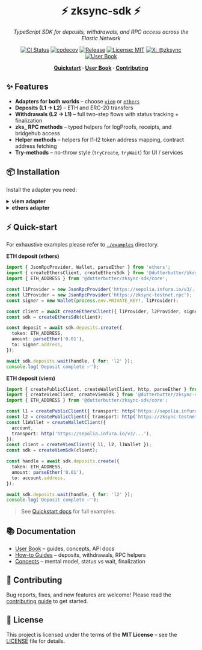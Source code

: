 <div align="center">

# ⚡️ zksync-sdk ⚡️

_TypeScript SDK for deposits, withdrawals, and RPC access across the Elastic Network_

[![CI Status](https://github.com/dutterbutter/zksync-sdk/actions/workflows/ci-check.yaml/badge.svg)](https://github.com/dutterbutter/zksync-sdk/actions/workflows/ci-check.yaml)
[![codecov](https://codecov.io/gh/dutterbutter/zksync-sdk/graph/badge.svg?token=1EG8LOZJE8)](https://codecov.io/gh/dutterbutter/zksync-sdk)
[![Release](https://img.shields.io/github/v/release/dutterbutter/zksync-sdk?label=version)](https://github.com/dutterbutter/zksync-sdk/releases/latest)
[![License: MIT](https://img.shields.io/badge/License-MIT-green.svg)](LICENSE)
[![X: @zksync](https://img.shields.io/badge/follow-@zksync-1DA1F2?logo=x)](https://x.com/zksync)
[![User Book](https://img.shields.io/badge/docs-user%20book-brightgreen)](https://dutterbutter.github.io/zksync-sdk/)

</div>

<p align="center">
  <b>
    <a href="https://dutterbutter.github.io/zksync-sdk/latest/quickstart/">Quickstart</a> ·
    <a href="https://dutterbutter.github.io/zksync-sdk/">User Book</a> ·
    <a href="./.github/CONTRIBUTING.md">Contributing</a>
  </b>
</p>

## ✨ Features

- **Adapters for both worlds** – choose [`viem`](https://viem.sh) or [`ethers`](https://docs.ethers.io)
- **Deposits (L1 → L2)** – ETH and ERC-20 transfers
- **Withdrawals (L2 → L1)** – full two-step flows with status tracking + finalization
- **zks\_ RPC methods** – typed helpers for logProofs, receipts, and bridgehub access
- **Helper methods** – helpers for l1-l2 token address mapping, contract address fetching
- **Try-methods** – no-throw style (`tryCreate`, `tryWait`) for UI / services

## 📦 Installation

Install the adapter you need:

<details>
<summary><strong>viem adapter</strong></summary>

```bash
npm install @dutterbutter/zksync-sdk viem
```

</details>

<details>
<summary><strong>ethers adapter</strong></summary>

```bash
npm install @dutterbutter/zksync-sdk ethers
```

</details>

## ⚡️ Quick-start

For exhaustive examples please refer to [`./examples`](./examples/) directory.

**ETH deposit (ethers)**

```ts
import { JsonRpcProvider, Wallet, parseEther } from 'ethers';
import { createEthersClient, createEthersSdk } from '@dutterbutter/zksync-sdk/ethers';
import { ETH_ADDRESS } from '@dutterbutter/zksync-sdk/core';

const l1Provider = new JsonRpcProvider('https://sepolia.infura.io/v3/...');
const l2Provider = new JsonRpcProvider('https://zksync-testnet.rpc');
const signer = new Wallet(process.env.PRIVATE_KEY!, l1Provider);

const client = await createEthersClient({ l1Provider, l2Provider, signer });  
const sdk = createEthersSdk(client);

const deposit = await sdk.deposits.create({
  token: ETH_ADDRESS,
  amount: parseEther('0.01'),
  to: signer.address,
});

await sdk.deposits.wait(handle, { for: 'l2' });
console.log('Deposit complete ✅');
```

**ETH deposit (viem)**

```ts
import { createPublicClient, createWalletClient, http, parseEther } from 'viem';
import { createViemClient, createViemSdk } from '@dutterbutter/zksync-sdk/viem';
import { ETH_ADDRESS } from '@dutterbutter/zksync-sdk/core';

const l1 = createPublicClient({ transport: http('https://sepolia.infura.io/v3/...') });
const l2 = createPublicClient({ transport: http('https://zksync-testnet.rpc') });
const l1Wallet = createWalletClient({
  account,
  transport: http('https://sepolia.infura.io/v3/...'),
});
const client = createViemClient({ l1, l2, l1Wallet });
const sdk = createViemSdk(client);

const handle = await sdk.deposits.create({
  token: ETH_ADDRESS,
  amount: parseEther('0.01'),
  to: account.address,
});

await sdk.deposits.wait(handle, { for: 'l2' });
console.log('Deposit complete ✅');
```

> See [Quickstart docs](https://dutterbutter.github.io/zksync-sdk/quickstart/) for full examples.

## 📚 Documentation

- [User Book](https://dutterbutter.github.io/zksync-sdk/) – guides, concepts, API docs
- [How-to Guides](https://dutterbutter.github.io/zksync-sdk/guides/) – deposits, withdrawals, RPC helpers
- [Concepts](https://dutterbutter.github.io/zksync-sdk/concepts/) – mental model, status vs wait, finalization

## 🤝 Contributing

Bug reports, fixes, and new features are welcome! Please read the [contributing guide](.github/CONTRIBUTING.md) to get started.

## 📜 License

This project is licensed under the terms of the **MIT License** – see the [LICENSE](LICENSE) file for details.
